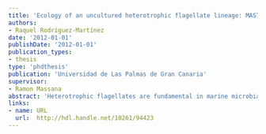 ```yaml
---
title: 'Ecology of an uncultured heterotrophic flagellate lineage: MAST-4'
authors: 
- Raquel Rodríguez-Martínez
date: '2012-01-01'
publishDate: '2012-01-01'
publication_types:
- thesis
type: 'phdthesis'
publication: 'Universidad de Las Palmas de Gran Canaria'
supervisor:
- Ramon Massana
abstract: 'Heterotrophic flagellates are fundamental in marine microbial food webs. They play a key role in channeling bacteria to higher trophic levels as well as in nutrient recycling. Despite this recognized ecological importance, and contrasting with the significant advances achieved with marine bacteria and archaea, little is known on the diversity of marine heterotrophic flagellates. This heterogeneous group of cells is weakly captured by microscopic and culturing approaches, and has been only recently targeted by environmental molecular surveys. This thesis is about the study of the ecology of one specific uncultured lineage, the MAST-4 (Marine Stramenopiles clade-4) group, which can be viewed as a model heterotrophic flagellate. MAST-4 consists of tiny cells (2-3 μm) that are widely distributed in the photic zone of the oceans with temperatures above ~5°C. On average, it accounts for ~9% of marine heterotrophic flagellates. It actively grazes on bacteria and other picosized cells being well adapted to the typical bacterioplankton abundances and preferring bacteria in a good physiological state. MAST-4 displays low genetic variability, being formed by just five main clades, each representing at least one biological species. This indicates that this successful group has suffered low evolutionary diversification. The most represented MAST-4 clades did not reveal geographical barriers, whereas temperature was the main factor influencing the distribution patterns. Different clades of MAST-4 seemed to have physiological adaptations that allowed them to establish and dominate under different environmental regimes. This ecotypic differentiation could partly explain the success of this flagellate, at the level of global distribution and abundance, allowing it to exploit the whole spectrum of habitat variability'
links:
- name: URL
  url:  http://hdl.handle.net/10261/94423
---
```

